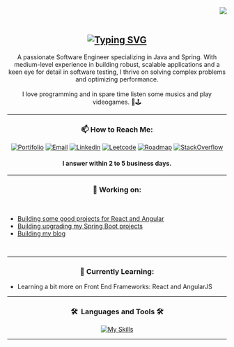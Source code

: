 <img align="right" src="https://visitor-badge.laobi.icu/badge?page_id=pogeku.writing&right_color=purple" />

<br>
<br>

<div align="center">

[![Typing SVG](https://readme-typing-svg.herokuapp.com?font=Space+Grotesk&weight=300&size=56&pause=1000&color=8723FF&center=true&random=false&width=600&height=100&lines=Hello+;I'm+Samuel+%F0%9F%91%A8%F0%9F%8F%BE%E2%80%8D%F0%9F%92%BB)](https://git.io/typing-svg)
---

<div style="text-align: center;">
A passionate Software Engineer specializing in Java and Spring. With medium-level experience in building robust, scalable applications and a keen eye for detail in software testing, I thrive on solving complex problems and optimizing performance.
</div>
<br>
I love programming and in spare time listen some musics and play videogames. 🎻🕹️

<div align="center">

---

### 📫 How to Reach Me:
[![Portifolio](https://img.shields.io/badge/Portfolio-black?style=flat&color=%238D59E3&cacheSeconds=2)](https://main-portfolio-weld.vercel.app/)
[![Email](https://img.shields.io/badge/Gmail-EA4335?style=flat&logo=gmail&logoColor=white)](mailto:patoincomum@gmail.com)
[![Linkedin](https://img.shields.io/badge/LinkedIn-0A66C2?style=flat&logo=linkedin&logoColor=white)](https://www.linkedin.com/in/firstpiece)
[![Leetcode](https://img.shields.io/badge/LeetCode-FFA116?style=flat&logo=LeetCode&logoColor=white)](https://leetcode.com/u/Pogeku/)
[![Roadmap](https://img.shields.io/badge/Roadmap-000000?style=flat&logo=roadmap.sh&logoColor=white)](https://roadmap.sh/u/firstpiecen)
[![StackOverflow](https://img.shields.io/badge/Stack_Overflow-F58025?style=flat&logo=stack-overflow&logoColor=white)](https://stackoverflow.com/users/22629899)
#### I answer within 2 to 5 business days.
</div>

---

### 🧰 Working on: 
</div>

<br>

- [Building some good projects for React and Angular]()
- [Building upgrading my Spring Boot projects]()
- [Building my blog]()

<br>

---

<div align="center">


### 🌱 Currently Learning:
</div>


- Learning a bit more on Front End Frameworks: React and AngularJS

---

<div align="center">

### <summary><b>🛠️&nbsp;&nbsp;Languages&nbsp;and&nbsp;Tools  🛠️</b></summary>
[![My Skills](https://skillicons.dev/icons?i=java,git,docker,postman,html,css,figma,nodejs,javascript,spring,maven,kafka,postgresql,mysql,bash,next,react,angular,aws,blender,redis&perline=10)](https://skillicons.dev)


---

